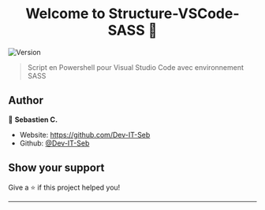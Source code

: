 <h1 align="center">Welcome to Structure-VSCode-SASS 👋</h1>
<p>
  <img alt="Version" src="https://img.shields.io/badge/version-1.0-blue.svg?cacheSeconds=2592000" />
</p>

> Script en Powershell pour Visual Studio Code avec environnement SASS

## Author

👤 **Sebastien C.**

* Website: https://github.com/Dev-IT-Seb
* Github: [@Dev-IT-Seb](https://github.com/Dev-IT-Seb)

## Show your support

Give a ⭐️ if this project helped you!

***
